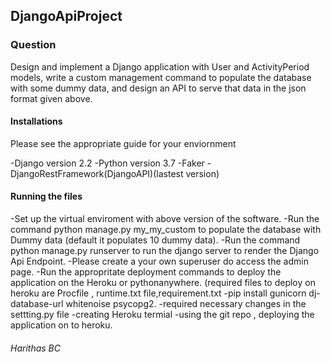 ## DjangoApiProject

### Question
Design and implement a Django application with User and ActivityPeriod models, write
a custom management command to populate the database with some dummy data, and design
an API to serve that data in the json format given above.

#### Installations
Please see the appropriate guide for your enviornment

-Django version 2.2
-Python version 3.7
-Faker
-DjangoRestFramework(DjangoAPI)(lastest version)

#### Running the files
-Set up the virtual enviroment with above version of the software.
-Run the command python manage.py my_my_custom to populate the database with Dummy data (default it populates 10 dummy data).
-Run the command python manage.py runserver to run the django server to render the Django Api Endpoint.
-Please create a your own superuser do access the admin page.
-Run the appropritate deployment commands to deploy the application on the Heroku or pythonanywhere.
(required files to deploy on heroku are Procfile , runtime.txt file,requirement.txt
-pip install gunicorn dj-database-url whitenoise psycopg2.
-required necessary changes in the settting.py file
-creating Heroku termial 
-using the git repo , deploying the application on to heroku.


###### Harithas BC
